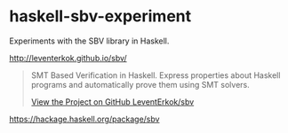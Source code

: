 # haskell-sbv-experiment

Experiments with the SBV library in Haskell.

http://leventerkok.github.io/sbv/


> SMT Based Verification in Haskell. Express properties about Haskell programs and automatically prove them using SMT solvers.
> 
> [View the Project on GitHub LeventErkok/sbv](https://github.com/LeventErkok/sbv)

https://hackage.haskell.org/package/sbv